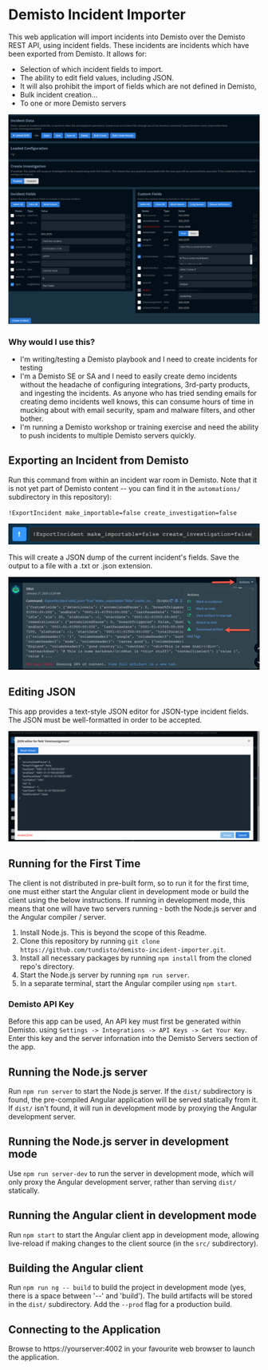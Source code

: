 # Demisto Incident Importer

This web application will import incidents into Demisto over the Demisto REST API, using incident fields.  These incidents are incidents which have been exported from Demisto.  It allows for:

- Selection of which incident fields to import.
- The ability to edit field values, including JSON.
- It will also prohibit the import of fields which are not defined in Demisto,
- Bulk incident creation...
- To one or more Demisto servers

![Screenshot of the app](content/importer1.png)

### Why would I use this?

- I'm writing/testing a Demisto playbook and I need to create incidents for testing
- I'm a Demisto SE or SA and I need to easily create demo incidents without the headache of configuring integrations, 3rd-party products, and ingesting the incidents.  As anyone who has tried sending emails for creating demo incidents well knows, this can consume hours of time in mucking about with email security, spam and malware filters, and other bother.
- I'm running a Demisto workshop or training exercise and need the ability to push incidents to multiple Demisto servers quickly.

## Exporting an Incident from Demisto

Run this command from within an incident war room in Demisto.  Note that it is not yet part of Demisto content -- you can find it in the `automations/` subdirectory in this repository):

`!ExportIncident make_importable=false create_investigation=false`

![The command line](content/command.png)

This will create a JSON dump of the current incident's fields.  Save the output to a file with a .txt or .json extension.

![Command output and saving](content/automationoutput.png)

## Editing JSON

This app provides a text-style JSON editor for JSON-type incident fields.  The JSON must be well-formatted in order to be accepted.

![JSON editor with invalid JSON](content/invalidjson.png)

## Running for the First Time

The client is not distributed in pre-built form, so to run it for the first time, one must either start the Angular client in development mode or build the client using the below instructions.  If running in development mode, this means that one will have two servers running - both the Node.js server and the Angular compiler / server.

1.  Install Node.js.  This is beyond the scope of this Readme.
2.  Clone this repository by running `git clone https://github.com/tundisto/demisto-incident-importer.git`.
2.  Install all necessary packages by running `npm install` from the cloned repo's directory.
3.  Start the Node.js server by running `npm run server`.
4.  In a separate terminal, start the Angular compiler using `npm start`.

### Demisto API Key

Before this app can be used, An API key must first be generated within Demisto. using `Settings -> Integrations -> API Keys -> Get Your Key`.  Enter this key and the server infornation into the Demisto Servers section of the app.

## Running the Node.js server

Run `npm run server` to start the Node.js server.  If the `dist/` subdirectory is found, the pre-compiled Angular application will be served statically from it.  If `dist/` isn't found, it will run in development mode by proxying the Angular development server.

## Running the Node.js server in development mode

Use `npm run server-dev` to run the server in development mode, which will only proxy the Angular development server, rather than serving `dist/` statically.

## Running the Angular client in development mode

Run `npm start` to start the Angular client app in development mode, allowing live-reload if making changes to the client source (in the `src/` subdirectory).

## Building the Angular client

Run `npm run ng -- build` to build the project in development mode (yes, there is a space between '--' and 'build').  The build artifacts will be stored in the `dist/` subdirectory. Add the `--prod` flag for a production build.

## Connecting to the Application

Browse to https://yourserver:4002 in your favourite web browser to launch the application.
